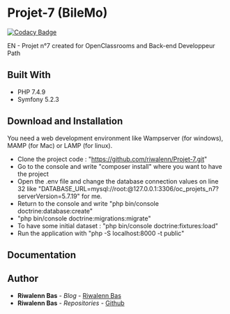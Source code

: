 # Projet-7 (BileMo)

[![Codacy Badge](https://api.codacy.com/project/badge/Grade/a9796cbb1b5045a2a71674dcf3f2edc2)](https://app.codacy.com/gh/riwalenn/Projet-7?utm_source=github.com&utm_medium=referral&utm_content=riwalenn/Projet-7&utm_campaign=Badge_Grade_Settings)

EN - Projet n°7 created for OpenClassrooms and Back-end Developpeur Path

## Built With
*   PHP 7.4.9
*   Symfony 5.2.3

## Download and Installation
You need a web development environment like Wampserver (for windows), MAMP (for Mac) or LAMP (for linux).

*   Clone the project code : "https://github.com/riwalenn/Projet-7.git"
*   Go to the console and write "composer install" where you want to have the project
*   Open the .env file and change the database connection values on line 32 like "DATABASE_URL=mysql://root:@127.0.0.1:3306/oc_projets_n7?serverVersion=5.7.19" for me.
*   Return to the console and write "php bin/console doctrine:database:create"
*   "php bin/console doctrine:migrations:migrate"
*   To have some initial dataset : "php bin/console doctrine:fixtures:load"
*   Run the application with "php -S localhost:8000 -t public"

## Documentation

## Author
*   **Riwalenn Bas** - *Blog* - [Riwalenn Bas](https://www.riwalennbas.com)
*   **Riwalenn Bas** - *Repositories* - [Github](https://github.com/riwalenn?tab=repositories)